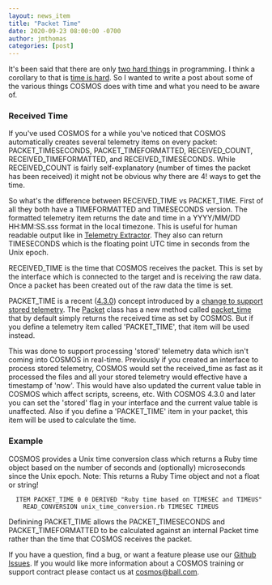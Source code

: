 ```yaml
---
layout: news_item
title: "Packet Time"
date: 2020-09-23 08:00:00 -0700
author: jmthomas
categories: [post]
---
```


It's been said that there are only [two hard things](https://martinfowler.com/bliki/TwoHardThings.html) in programming. I think a corollary to that is [time is hard](https://medium.com/@BlueTaslem/time-is-hard-for-computers-programmers-14ef2a7ece77). So I wanted to write a post about some of the various things COSMOS does with time and what you need to be aware of.

### Received Time

If you've used COSMOS for a while you've noticed that COSMOS automatically creates several telemetry items on every packet: PACKET_TIMESECONDS, PACKET_TIMEFORMATTED, RECEIVED_COUNT, RECEIVED_TIMEFORMATTED, and RECEIVED_TIMESECONDS. While RECEIVED_COUNT is fairly self-explanatory (number of times the packet has been received) it might not be obvious why there are 4! ways to get the time.

So what's the difference between RECEIVED_TIME vs PACKET_TIME. First of all they both have a TIMEFORMATTED and TIMESECONDS version. The formatted telemetry item returns the date and time in a YYYY/MM/DD HH:MM:SS.sss format in the local timezone. This is useful for human readable output like in [Telemetry Extractor](/docs/tools/#telemetry-extractor). They also can return TIMESECONDS which is the floating point UTC time in seconds from the Unix epoch.

RECEIVED_TIME is the time that COSMOS receives the packet. This is set by the interface which is connected to the target and is receiving the raw data. Once a packet has been created out of the raw data the time is set.

PACKET_TIME is a recent ([4.3.0](https://cosmosrb.com/news/2018/08/30/cosmos-4-3-0-released/)) concept introduced by a [change to support stored telemetry](https://github.com/BallAerospace/COSMOS/issues/814). The [Packet](/docs/packet_class/) class has a new method called [packet_time](https://github.com/BallAerospace/COSMOS/blob/master/lib/cosmos/packets/packet.rb#L243) that by default simply returns the received time as set by COSMOS. But if you define a telemetry item called 'PACKET_TIME', that item will be used instead.

This was done to support processing 'stored' telemetry data which isn't coming into COSMOS in real-time. Previously if you created an interface to process stored telemetry, COSMOS would set the received_time as fast as it processed the files and all your stored telemetry would effective have a timestamp of 'now'. This would have also updated the current value table in COSMOS which affect scripts, screens, etc. With COSMOS 4.3.0 and later you can set the 'stored' flag in your interface and the current value table is unaffected. Also if you define a 'PACKET_TIME' item in your packet, this item will be used to calculate the time.

### Example

COSMOS provides a Unix time conversion class which returns a Ruby time object based on the number of seconds and (optionally) microseconds since the Unix epoch. Note: This returns a Ruby Time object and not a float or string!

```
  ITEM PACKET_TIME 0 0 DERIVED "Ruby time based on TIMESEC and TIMEUS"
    READ_CONVERSION unix_time_conversion.rb TIMESEC TIMEUS
```

Definining PACKET_TIME allows the PACKET_TIMESECONDS and PACKET_TIMEFORMATTED to be calculated against an internal Packet time rather than the time that COSMOS receives the packet.

If you have a question, find a bug, or want a feature please use our [Github Issues](https://github.com/BallAerospace/COSMOS/issues). If you would like more information about a COSMOS training or support contract please contact us at <cosmos@ball.com>.
